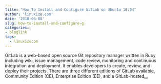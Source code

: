 ```yaml
---
title: "How To Install and Configure GitLab on Ubuntu 18.04"
author: 'linuxize.com'
date: '2018-06-08'
slug: how-to-install-and-configure-g
categories:
- bloglink
tags:
  - linuxizecom
---
```


GitLab is a web-based open source Git repository manager written in Ruby including wiki, issue management, code review, monitoring and continuous integration and deployment. It enables developers to create, review, and deploy their projects. There are three different editions of GitLab available, Community Edition (CE), Enterprise Edition (EE), and a GitLab-hosted[... <i class="fas fa-external-link-alt"></i>](https://linuxize.com/post/how-to-install-and-configure-gitlab-on-ubuntu-18-04/)


